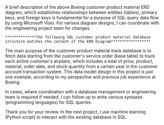 A brief description of the above Boeing customer product material ERD diagram, which establishes relationships between entities (tables), primary keys, and foreign keys is fundamental for a purpose of SQL query data flow by using Microsoft Visio.
For various diagram designs, I can coordinate with the engineering project team for changes.

    **************The following SQL customer product material database structure matches the content of the ERD Diagram****************** 
The main purpose of the customer product material track database is to fetch data starting from the customer's service order (base table) to track each airline customer's airplane, which includes a total of price, product, material, order date, and stock quantity from a certain year in the customer account transaction system. This data model design in this project is just one example, according to my perspective and previous job experience at Boeing. 

In cases, where coordination with a database management or engineering team is required if needed, I can follow up to write various syntaxes (programming languages) for SQL queries.

Thank you for your review. In the next project, I use machine learning (Python script) to interact with the existing database in SQL.  
